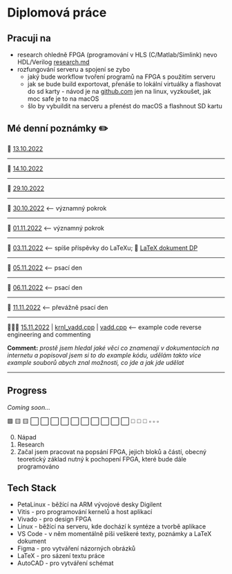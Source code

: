 # Diplomová práce

## Pracuji na

- research ohledně FPGA (programování v HLS (C/Matlab/Simlink) nevo HDL/Verilog [research.md](/research.md)
- rozfungování serveru a spojení se zybo
  - jaký bude workflow tvoření programů na FPGA s použitím serveru
  - jak se bude build exportovat, přenáše to lokální virtuálky a flashovat do sd karty - návod je na [github.com](https://github.com/Digilent/Petalinux-Zybo) jen na linux, vyzkoušet, jak moc safe je to na macOS
  - šlo by vybuildit na serveru a přenést do macOS a flashnout SD kartu

## Mé denní poznámky ✏️

🔗 [13.10.2022](notes/20221013.md)

---

🔗 [14.10.2022](notes/20221014.md)

---

🔗 [29.10.2022](notes/20221029.md)

---

🔗 [30.10.2022](notes/20221030.md) <-- významný pokrok

---

🔗 [01.11.2022](notes/20221101.md) <-- významný pokrok

---

🔗 [03.11.2022](notes/20221103.md) <-- spíše příspěvky do LaTeXu; 📄 [LaTeX dokument DP](/tex/dp.pdf)

---

📄 [05.11.2022](/tex/dp.pdf) <-- psací den

---

📄 [06.11.2022](/tex/dp.pdf) <-- psací den

---

📄 [11.11.2022](/tex/dp.pdf) <-- převážně psací den

---

👨🏻‍💻 [15.11.2022](/notes/20221115.md) | [krnl_vadd.cpp](/code/simple_vadd/src/krnl_vadd.cpp) | [vadd.cpp](/code/simple_vadd/src/vadd.cpp) <-- example code reverse engineering and commenting

**Comment:**
_prostě jsem hledal jaké věci co znamenají v dokumentacích na internetu a popisoval jsem si to do example kódu, udělám takto více example souborů abych znal možnosti, co jde a jak jde udělat_

---

## Progress

_Coming soon..._

🟩 🟨 🟨 ⬜️ ⬜️ ⬜️ ⬜️ ⬜️ ⬜️ ⬜️ ⬜️ ⬜️ ⬜️ ◻️ ◻️ ◻️ ▫️ ▫️ ▫️

0. Nápad
1. Research
2. Začal jsem pracovat na popsání FPGA, jejich bloků a částí, obecný teoretický základ nutný k pochopení FPGA, které bude dále programováno

## Tech Stack

- PetaLinux - běžící na ARM vývojové desky Digilent
- Vitis - pro programování kernelů a host aplikací
- Vivado - pro design FPGA
- Linux - běžící na serveru, kde dochází k syntéze a tvorbě aplikace
- VS Code - v něm momentálně píši veškeré texty, poznámky a LaTeX dokument
- Figma - pro vytváření názorných obrázků
- LaTeX - pro sázení textu práce
- AutoCAD - pro vytváření schémat
